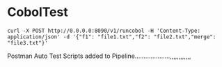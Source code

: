 # CobolTest
```
curl -X POST http://0.0.0.0:8090/v1/runcobol -H 'Content-Type: application/json' -d '{"f1": "file1.txt","f2": "file2.txt","merge": "file3.txt"}'
```
Postman Auto Test Scripts added to Pipeline....................,,,,,,,,,,,,
